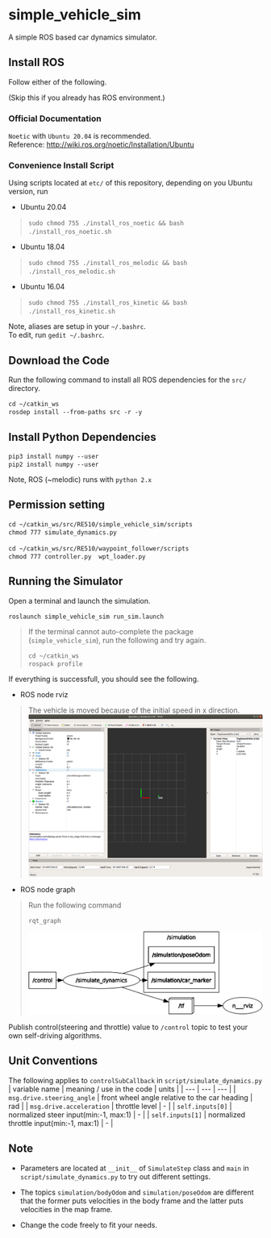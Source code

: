 # simple_vehicle_sim

A simple ROS based car dynamics simulator.

## Install ROS

Follow either of the following.

(Skip this if you already has ROS environment.)

### Official Documentation

`Noetic` with `Ubuntu 20.04` is recommended.\
Reference: http://wiki.ros.org/noetic/Installation/Ubuntu

### Convenience Install Script
Using scripts located at `etc/` of this repository, depending on you Ubuntu version, run

- Ubuntu 20.04
> `sudo chmod 755 ./install_ros_noetic && bash ./install_ros_noetic.sh`
- Ubuntu 18.04
> `sudo chmod 755 ./install_ros_melodic && bash ./install_ros_melodic.sh`
- Ubuntu 16.04
> `sudo chmod 755 ./install_ros_kinetic && bash ./install_ros_kinetic.sh`

Note, aliases are setup in your `~/.bashrc`.\
To edit, run `gedit ~/.bashrc`.

## Download the Code

Run the following command to install all ROS dependencies for the `src/` directory.
```
cd ~/catkin_ws
rosdep install --from-paths src -r -y
```

## Install Python Dependencies

```
pip3 install numpy --user
pip2 install numpy --user
```
Note, ROS (~melodic) runs with `python 2.x`

## Permission setting
```
cd ~/catkin_ws/src/RE510/simple_vehicle_sim/scripts
chmod 777 simulate_dynamics.py

cd ~/catkin_ws/src/RE510/waypoint_follower/scripts
chmod 777 controller.py  wpt_loader.py
```

## Running the Simulator

Open a terminal and launch the simulation.
```
roslaunch simple_vehicle_sim run_sim.launch
```

> If the terminal cannot auto-complete the package (`simple_vehicle_sim`), run the following and try again.
> ```
> cd ~/catkin_ws
> rospack profile
> ```

If everything is successfull, you should see the following.
- ROS node rviz
> The vehicle is moved because of the initial speed in x direction.\
> ![rviz](etc/dynamics_sim_rviz.png)

- ROS node graph
> Run the following command
> ```
> rqt_graph
> ```
> ![rqt_graph](etc/dynamics_sim_rqt_graph.png)

Publish control(steering and throttle) value to `/control` topic to test your own self-driving algorithms.

## Unit Conventions
The following applies to `controlSubCallback` in `script/simulate_dynamics.py`
| variable name | meaning / use in the code | units |
| ---           | ---     | ---   |
| `msg.drive.steering_angle` | front wheel angle relative to the car heading | rad |
| `msg.drive.acceleration`   | throttle level | - |
| `self.inputs[0]`           | normalized steer input(min:-1, max:1) | - |
| `self.inputs[1]`           | normalized throttle input(min:-1, max:1) | - |

## Note

- Parameters are located at `__init__` of `SimulateStep` class and `main` in `script/simulate_dynamics.py` to try out different settings.

- The topics `simulation/bodyOdom` and `simulation/poseOdom` are different that the former puts velocities in the body frame and the latter puts velocities in the map frame.

- Change the code freely to fit your needs.